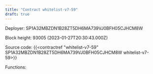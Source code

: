 ```yaml
---
title: "Contract whitelist-v7-59"
draft: true
---
```

Deployer: SP1A32MBZDN1B28ZT5DH6MA739VJ0BFH05CJHCM8W


 



Block height: 93005 (2023-01-27T20:30:43.000Z)

Source code: {{<contractref "whitelist-v7-59" SP1A32MBZDN1B28ZT5DH6MA739VJ0BFH05CJHCM8W whitelist-v7-59>}}

Functions:


